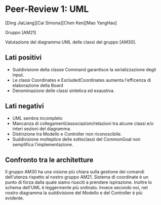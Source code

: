 # Peer-Review 1: UML

[Ding JiaLiang][Cai Simona][Chen Ken][Mao YangHao]

Gruppo [AM21]

Valutazione del diagramma UML delle classi del gruppo [AM30].

## Lati positivi

- Suddivisione della classe Command garantisce la serializzazione degli input.
- Le classi Coordinates e ExcludedCoordinates aumenta l'efficenza di elaborazione della Board
- Denominazione delle classi sintetica ed esaustiva.


## Lati negativi

- UML sembra incompleto
- Mancanza di collegamenti/associazioni/relazioni tra alcune classi e/o interi sezioni del diagramma.
- Distinzione tra Modello e Controller non riconoscibile.
- Suddivisione molteplice delle sottoclassi del CommonGoal non semplifica l'implementazione. 

## Confronto tra le architetture

Il gruppo AM30 ha una visione più chiara sulla gestione dei comandi dell'utenza rispetto al nostro gruppo AM21.
Sistema di coordinate è un punto di forza dalla quale siamo riusciti a prendere ispirazione.
Inoltre lo schema dell'UML è leggermente più ordinato. 
Invece secondo noi, nel nostro diagramma la suddivisione del Modello e del Controller è più evidente.
 



